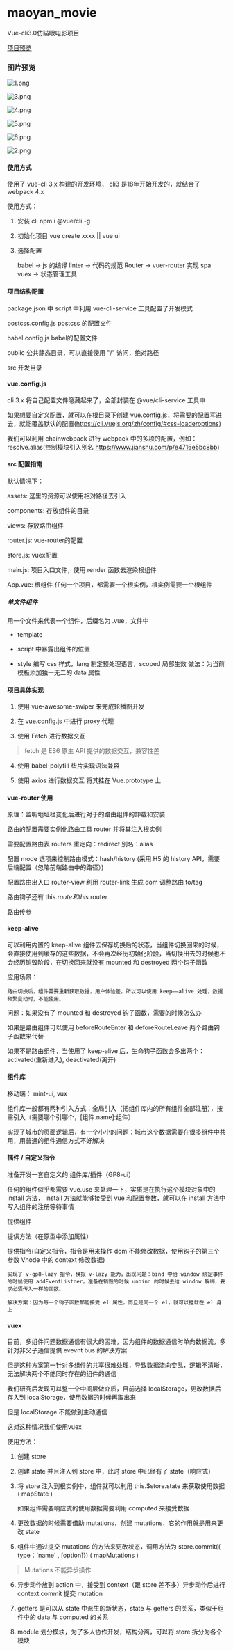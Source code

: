 # maoyan_movie
Vue-cli3.0仿猫眼电影项目

[项目预览](http://struggle-wjf.gitee.io/maoyan_movie/dist/index.html#/)

### 图片预览
![1.png](http://edu.bluej.cn/public/uploads/20181229/201812291315011.png)

![3.png](http://edu.bluej.cn/public/uploads/20181229/201812291315013.png)

![4.png](http://edu.bluej.cn/public/uploads/20181229/201812291315014.png)

![5.png](http://edu.bluej.cn/public/uploads/20181229/201812291315015.png)

![6.png](http://edu.bluej.cn/public/uploads/20181229/201812291315016.png)

![2.png](http://edu.bluej.cn/public/uploads/20181229/201812291315012.png)
#### 使用方式

使用了 vue-cli 3.x 构建的开发环境， cli3 是18年开始开发的，就结合了 webpack 4.x

使用方式：

1. 安装 cli  npm i @vue/cli  -g

2. 初始化项目 vue create xxxx  ||  vue ui

3. 选择配置

    babel   ->  js 的编译
    linter  ->  代码的规范
    Router  ->  vuer-router 实现 spa
    vuex    ->  状态管理工具

#### 项目结构配置

package.json 中 script 中利用 vue-cli-service 工具配置了开发模式

postcss.config.js  postcss 的配置文件

babel.config.js  babel的配置文件

public 公共静态目录，可以直接使用 "/" 访问，绝对路径

src 开发目录

#### vue.config.js

cli 3.x 将自己配置文件隐藏起来了，全部封装在 @vue/cli-service 工具中

如果想要自定义配置，就可以在根目录下创建 vue.config.js，将需要的配置写进去，就能覆盖默认的配置(https://cli.vuejs.org/zh/config/#css-loaderoptions)

我们可以利用 chainwebpack 进行 webpack 中的多项的配置，例如：resolve.alias(控制模块引入别名  https://www.jianshu.com/p/e4716e5bc8bb)

#### src 配置指南

默认情况下：

assets: 这里的资源可以使用相对路径去引入

components: 存放组件的目录

views: 存放路由组件

router.js: vue-router的配置

store.js: vuex配置

main.js: 项目入口文件，使用 render 函数去渲染根组件

App.vue: 根组件  任何一个项目，都需要一个根实例，根实例需要一个根组件


##### 单文件组件

用一个文件来代表一个组件，后缀名为 .vue，文件中

* template  

* script 中暴露出组件的位置

* style 编写 css 样式，lang 制定预处理语言，scoped 局部生效 做法：为当前模板添加独一无二的 data 属性


#### 项目具体实现

1. 使用 vue-awesome-swiper 来完成轮播图开发

2. 在 vue.config.js 中进行 proxy 代理

3. 使用 Fetch 进行数据交互

> fetch 是 ES6 原生 API 提供的数据交互，兼容性差

4. 使用 babel-polyfill 垫片实现语法兼容

5. 使用 axios 进行数据交互 将其挂在 Vue.prototype 上


#### vue-router 使用

原理：监听地址栏变化后进行对于的路由组件的卸载和安装

路由的配置需要实例化路由工具 router 并将其注入根实例

需要配置路由表 routers  重定向：redirect   别名：alias

配置 mode 选项来控制路由模式：hash/history (采用 H5 的 history API，需要后端配置（忽略前端路由中的路径）)

配置路由出入口 router-view 利用 router-link 生成 dom 调整路由 to/tag

路由钩子还有 this.$route 和 this.$router

路由传参

#### keep-alive

可以利用内置的 keep-alive 组件去保存切换后的状态，当组件切换回来的时候，会直接使用到缓存的这些数据，不会再次经历初始化阶段，当切换出去的时候也不会经历销毁阶段，在切换回来就没有 mounted 和 destroyed 两个钩子函数

应用场景：

    路由切换后，组件需要重新获取数据，用户体验差，所以可以使用 keep——alive 处理，数据频繁变动时，不能使用。

问题：如果没有了 mounted 和 destroyed 钩子函数，需要的时候怎么办

如果是路由组件可以使用 beforeRouteEnter 和 deforeRouteLeave 两个路由钩子函数来代替

如果不是路由组件，当使用了 keep-alive 后，生命钩子函数会多出两个：activated(重新进入), deactivated(离开)


#### 组件库

移动端： mint-ui, vux

组件库一般都有两种引入方式：全局引入（把组件库内的所有组件全部注册），按需引入（需要哪个引哪个，[组件.name]:组件）

实现了城市的页面逻辑后，有一个小小的问题：城市这个数据需要在很多组件中共用，用普通的组件通信方式不好解决

#### 插件 / 自定义指令

准备开发一套自定义的 组件库/插件（GP8-ui）

任何的组件似乎都需要 vue.use 来处理一下，实质是在执行这个模块对象中的 install 方法， install 方法就能够接受到 vue 和配置参数，就可以在 install 方法中写入组件的注册等待事情

提供组件

提供方法（在原型中添加属性）

提供指令(自定义指令，指令是用来操作 dom 不能修改数据，使用钩子的第三个参数 Vnode 中的 context 修改数据)

    实现了 v-gp8-lazy 指令，模拟 v-lazy 能力，出现问题：bind 中给 window 绑定事件的时候使用 addEventListner，准备在销毁的时候 unbind 的时候去给 window 解绑，要求必须传入一样的函数。

    解决方案：因为每一个钩子函数都能接受 el 属性，而且是同一个 el，就可以挂载在 el 身上

#### vuex

目前，多组件问题数据通信有很大的困难，因为组件的数据通信时单向数据流，多针对非父子通信提供 evevnt bus 的解决方案

但是这种方案第一针对多组件的共享很难处理，导致数据流向变乱，逻辑不清晰，无法解决两个不能同时存在的组件的通信

我们研究后发现可以整一个中间层做介质，目前选择 localStorage，更改数据后存入到 localStorage，使用数据的时候再取出来

但是 localStorage 不能做到主动通信

这对这种情况我们使用vuex

使用方法：

1. 创建 store

2. 创建 state 并且注入到 store 中，此时 store 中已经有了 state（响应式）

3. 将 store 注入到根实例中，组件就可以利用 this.$store.state 来获取使用数据 ( mapState )

    如果组件需要响应式的使用数据需要利用 computed 来接受数据

4. 更改数据的时候需要借助 mutations，创建 mutations，它的作用就是用来更改 state

5. 组件中通过提交 mutations 的方法来更改状态，调用方法为 store.commit({ type：'name' , [option]}) ( mapMutations )

> Mutations 不能异步操作

6. 异步动作放到 action 中，接受到 context（跟 store 差不多）异步动作后进行 context.commit 提交 mutation

7. getters 是可以从 state 中派生的新状态，state 与 getters 的关系，类似于组件中的 data 与 computed 的关系

8. module 划分模块，为了多人协作开发，结构分离，可以将 store 拆分为各个模块
